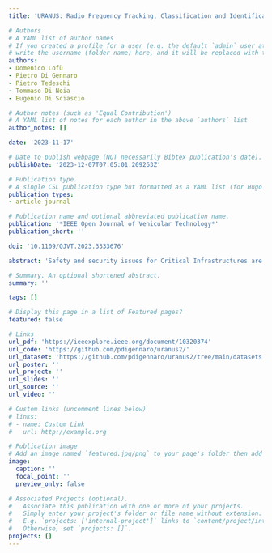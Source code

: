```yaml
---
title: 'URANUS: Radio Frequency Tracking, Classification and Identification of Unmanned Aircraft Vehicles'

# Authors
# A YAML list of author names
# If you created a profile for a user (e.g. the default `admin` user at `content/authors/admin/`), 
# write the username (folder name) here, and it will be replaced with their full name and linked to their profile.
authors:
- Domenico Lofù
- Pietro Di Gennaro
- Pietro Tedeschi
- Tommaso Di Noia
- Eugenio Di Sciascio

# Author notes (such as 'Equal Contribution')
# A YAML list of notes for each author in the above `authors` list
author_notes: []

date: '2023-11-17'

# Date to publish webpage (NOT necessarily Bibtex publication's date).
publishDate: '2023-12-07T07:05:01.209263Z'

# Publication type.
# A single CSL publication type but formatted as a YAML list (for Hugo requirements).
publication_types:
- article-journal

# Publication name and optional abbreviated publication name.
publication: '*IEEE Open Journal of Vehicular Technology*'
publication_short: ''

doi: '10.1109/OJVT.2023.3333676'

abstract: 'Safety and security issues for Critical Infrastructures are growing as attackers adopt drones as an attack vector flying in sensitive airspaces, such as airports, military bases, city centers, and crowded places. Despite the use of UAVs for logistics, shipping recreation activities, and commercial applications, their usage poses severe concerns to operators due to the violations and the invasions of the restricted airspaces. A cost-effective and real-time framework is needed to detect the presence of drones in such cases. In this contribution, we propose an efficient radio frequency-based detection framework called URANUS. We leverage real-time data provided by the Radio Frequency/Direction Finding system, and radars in order to detect, classify and identify drones (multi-copter and fixed-wings) invading no-drone zones. We adopt a Multilayer Perceptron neural network to identify and classify UAVs in real-time, with 90% accuracy. For the tracking task, we use a Random Forest model to predict the position of a drone with an MSE≈0.29, MAE≈0.04, and R2≈0.93. Furthermore, coordinate regression is performed using Universal Transverse Mercator coordinates to ensure high accuracy. Our analysis shows that URANUS is an ideal framework for identifying, classifying, and tracking UAVs that most Critical Infrastructure operators can adopt.'

# Summary. An optional shortened abstract.
summary: ''

tags: []

# Display this page in a list of Featured pages?
featured: false

# Links
url_pdf: 'https://ieeexplore.ieee.org/document/10320374'
url_code: 'https://github.com/pdigennaro/uranus2/'
url_dataset: 'https://github.com/pdigennaro/uranus2/tree/main/datasets'
url_poster: ''
url_project: ''
url_slides: ''
url_source: ''
url_video: ''

# Custom links (uncomment lines below)
# links:
# - name: Custom Link
#   url: http://example.org

# Publication image
# Add an image named `featured.jpg/png` to your page's folder then add a caption below.
image:
  caption: ''
  focal_point: ''
  preview_only: false

# Associated Projects (optional).
#   Associate this publication with one or more of your projects.
#   Simply enter your project's folder or file name without extension.
#   E.g. `projects: ['internal-project']` links to `content/project/internal-project/index.md`.
#   Otherwise, set `projects: []`.
projects: []
---
```


